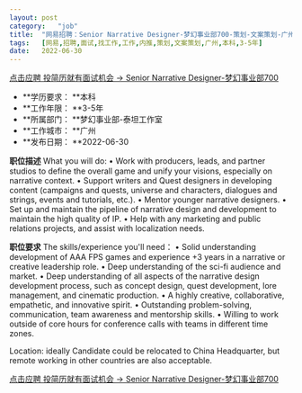 ```yaml
---
layout:	post
category:	"job"
title:	"网易招聘：Senior Narrative Designer-梦幻事业部700-策划-文案策划-广州本科3-5年"
tags:	[网易,招聘,面试,找工作,工作,内推,策划,文案策划,广州,本科,3-5年]
date:	2022-06-30
---
```


[点击应聘 投简历就有面试机会 -> Senior Narrative Designer-梦幻事业部700](http://mobile.bole.netease.com/bole/boleDetail?id=40817&employeeId=346f03c3cda5f04c&key=all)



- **学历要求： **本科
- **工作年限： **3-5年
- **所属部门： **梦幻事业部-泰坦工作室
- **工作城市： **广州
- **发布日期： **2022-06-30



**职位描述**
What you will do:
•	Work with producers, leads, and partner studios to define the overall game and unify your visions, especially on narrative context.
•	Support writers and Quest designers in developing content (campaigns and quests, universe and characters, dialogues and strings, events and tutorials, etc.).
•	Mentor younger narrative designers.
•	Set up and maintain the pipeline of narrative design and development to maintain the high quality of IP.
•	Help with any marketing and public relations projects, and assist with localization needs.




**职位要求**
The skills/experience you'll need：
•	Solid understanding development of AAA FPS games and experience +3 years in a narrative or creative leadership role.
•	Deep understanding of the sci-fi audience and market.
•	Deep understanding of all aspects of the narrative design development process, such as concept design, quest development, lore management, and cinematic production.
•	A highly creative, collaborative, empathetic, and innovative spirit.
•	Outstanding problem-solving, communication, team awareness and mentorship skills.
•	Willing to work outside of core hours for conference calls with teams in different time zones.

Location: ideally Candidate could be relocated to China Headquarter, but remote working in other countries are also acceptable.



[点击应聘 投简历就有面试机会 -> Senior Narrative Designer-梦幻事业部700](http://mobile.bole.netease.com/bole/boleDetail?id=40817&employeeId=346f03c3cda5f04c&key=all)
